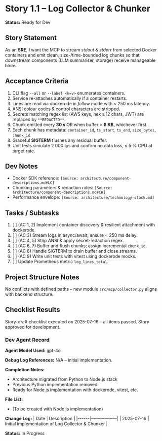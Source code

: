 # Story 1.1 – Log Collector & Chunker

**Status:** Ready for Dev

## Story Statement
As an **SRE**, I want the MCP to stream *stdout* & *stderr* from selected Docker containers and emit clean, size-/time-bounded log chunks so that downstream components (LLM summariser, storage) receive manageable blobs.

## Acceptance Criteria
1. CLI flag `--all` or `--label <k=v>` enumerates containers.
2. Service re-attaches automatically if a container restarts.
3. Lines are read via dockerode in *follow* mode with < 250 ms latency.
4. ANSI colour codes & control characters are stripped.
5. Secrets matching regex list (AWS keys, hex ≥ 12 chars, JWT) are replaced by `**REDACTED**`.
6. Chunk emitted every **30 s** OR when buffer > **8 KB**, whichever first.
7. Each chunk has metadata: `container_id`, `ts_start`, `ts_end`, `size_bytes`, `chunk_id`.
8. Graceful **SIGTERM** flushes any residual buffer.
9. Unit tests simulate 2 000 lps and confirm no data loss, ≤ 5 % CPU at target rate.

## Dev Notes
* Docker SDK reference: `[Source: architecture/component-descriptions.md#LC]`
* Chunking parameters & redaction rules: `[Source: architecture/component-descriptions.md#CH]`
* Performance envelope: `[Source: architecture/technology-stack.md]`

## Tasks / Subtasks
1. [ ] (AC 1, 2) Implement container discovery & resilient attachment with dockerode.
2. [ ] (AC 3) Stream logs in async/await; ensure < 250 ms delay.
3. [ ] (AC 4, 5) Strip ANSI & apply secret-redaction regex.
4. [ ] (AC 6, 7) Buffer and flush chunks; assign incremental `chunk_id`.
5. [ ] (AC 8) Handle SIGTERM to drain buffer and close streams.
6. [ ] (AC 9) Write unit tests with vitest using dockerode mocks.
7. [ ] Update Prometheus metric `log_lines_total`.

## Project Structure Notes
No conflicts with defined paths – new module `src/mcp/collector.py` aligns with backend structure.

## Checklist Results
Story-draft checklist executed on 2025-07-16 – all items passed. Story approved for development. 

### Dev Agent Record

**Agent Model Used:** gpt-4o

**Debug Log References:** N/A – initial implementation.

**Completion Notes:**
- Architecture migrated from Python to Node.js stack
- Previous Python implementation removed
- Ready for Node.js implementation with dockerode, vitest, etc.

**File List:**
- (To be created with Node.js implementation)

**Change Log:**
| Date | Description |
|------|-------------|
| 2025-07-16 | Initial implementation of Log Collector & Chunker |

**Status:** In Progress 